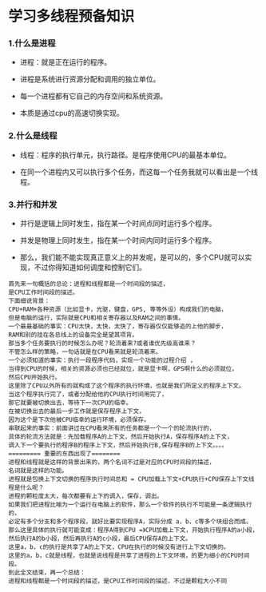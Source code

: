# 学习多线程预备知识
### 1.什么是进程
* 进程：就是正在运行的程序。

* 进程是系统进行资源分配和调用的独立单位。

* 每一个进程都有它自己的内存空间和系统资源。 

* 本质是通过cpu的高速切换实现。
	 
### 2.什么是线程

* 线程：程序的执行单元，执行路径。是程序使用CPU的最基本单位。

* 在同一个进程内又可以执行多个任务，而这每一个任务我就可以看出是一个线程。


### 3.并行和并发

* 并行是逻辑上同时发生，指在某一个时间点同时运行多个程序。

* 并发是物理上同时发生，指在某一个时间内同时运行多个程序。

* 那么，我们能不能实现真正意义上的并发呢，是可以的，多个CPU就可以实现，不过你得知道如何调度和控制它们。

```
首先来一句概括的总论：进程和线程都是一个时间段的描述，
是CPU工作时间段的描述。
下面细说背景：
CPU+RAM+各种资源（比如显卡，光驱，键盘，GPS, 等等外设）构成我们的电脑，
但是电脑的运行，实际就是CPU和相关寄存器以及RAM之间的事情。
一个最最基础的事实：CPU太快，太快，太快了，寄存器仅仅能够追的上他的脚步，
RAM和别的挂在各总线上的设备完全是望其项背。
那当多个任务要执行的时候怎么办呢？轮流着来?或者谁优先级高谁来？
不管怎么样的策略，一句话就是在CPU看来就是轮流着来。
一个必须知道的事实：执行一段程序代码，实现一个功能的过程介绍 ，
当得到CPU的时候，相关的资源必须也已经就位，就是显卡啊，GPS啊什么的必须就位，
然后CPU开始执行。
这里除了CPU以外所有的就构成了这个程序的执行环境，也就是我们所定义的程序上下文。
当这个程序执行完了，或者分配给他的CPU执行时间用完了，
那它就要被切换出去，等待下一次CPU的临幸。
在被切换出去的最后一步工作就是保存程序上下文，
因为这个是下次他被CPU临幸的运行环境，必须保存。
串联起来的事实：前面讲过在CPU看来所有的任务都是一个一个的轮流执行的，
具体的轮流方法就是：先加载程序A的上下文，然后开始执行A，保存程序A的上下文，
调入下一个要执行的程序B的程序上下文，然后开始执行B,保存程序B的上下文。。。。
========= 重要的东西出现了========
进程和线程就是这样的背景出来的，两个名词不过是对应的CPU时间段的描述，
名词就是这样的功能。
进程就是包换上下文切换的程序执行时间总和 = CPU加载上下文+CPU执行+CPU保存上下文线程是什么呢？
进程的颗粒度太大，每次都要有上下的调入，保存，调出。
如果我们把进程比喻为一个运行在电脑上的软件，那么一个软件的执行不可能是一条逻辑执行的，
必定有多个分支和多个程序段，就好比要实现程序A，实际分成 a，b，c等多个块组合而成。
那么这里具体的执行就可能变成：程序A得到CPU =》CPU加载上下文，开始执行程序A的a小段，
然后执行A的b小段，然后再执行A的c小段，最后CPU保存A的上下文。
这里a，b，c的执行是共享了A的上下文，CPU在执行的时候没有进行上下文切换的。
这里的a，b，c就是线程，也就是说线程是共享了进程的上下文环境，的更为细小的CPU时间段。
到此全文结束，再一个总结：
进程和线程都是一个时间段的描述，是CPU工作时间段的描述，不过是颗粒大小不同

```
